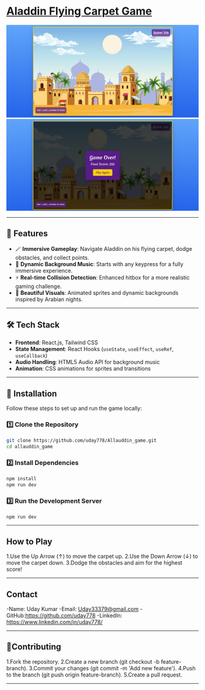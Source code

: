 # [Aladdin Flying Carpet Game](https://allauddin-game.vercel.app/)

[![Aladdin Game](./public/Game.png)](https://allauddin-game.vercel.app/)  
[![Aladdin Game Over](./public/Game_over.png)](https://allauddin-game.vercel.app/)

---

## 🚀 Features

- 🪄 **Immersive Gameplay**: Navigate Aladdin on his flying carpet, dodge obstacles, and collect points.
- 🎵 **Dynamic Background Music**: Starts with any keypress for a fully immersive experience.
- ⚡ **Real-time Collision Detection**: Enhanced hitbox for a more realistic gaming challenge.
- 🎨 **Beautiful Visuals**: Animated sprites and dynamic backgrounds inspired by Arabian nights.

---

## 🛠️ Tech Stack

- **Frontend**: React.js, Tailwind CSS  
- **State Management**: React Hooks (`useState`, `useEffect`, `useRef`, `useCallback`)  
- **Audio Handling**: HTML5 Audio API for background music  
- **Animation**: CSS animations for sprites and transitions  

---

## 📝 Installation

Follow these steps to set up and run the game locally:

### 1️⃣ Clone the Repository

 ```bash
git clone https://github.com/uday778/Allauddin_game.git
cd allauddin_game
```

### 2️⃣ Install Dependencies
 ```bash
npm install
npm run dev
```
### 3️⃣ Run the Development Server
```bash
npm run dev
```

---




## How to Play

1.Use the Up Arrow (↑) to move the carpet up.
2.Use the Down Arrow (↓) to move the carpet down.
3.Dodge the obstacles and aim for the highest score!

---
## Contact
-Name: Uday Kumar
-Email: Uday33379@gmail.com
-GitHub:https://github.com/uday778
-LinkedIn: https://www.linkedin.com/in/uday778/

---
## 🤝Contributing
1.Fork the repository.
2.Create a new branch (git checkout -b feature-branch).
3.Commit your changes (git commit -m 'Add new feature').
4.Push to the branch (git push origin feature-branch).
5.Create a pull request.

---







